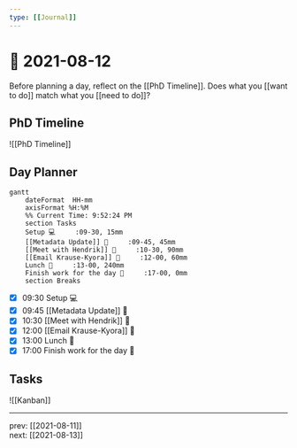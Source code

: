 ```yaml
---
type: [[Journal]]
---
```


# 📆 2021-08-12

Before planning a day, reflect on the [[PhD Timeline]]. Does what you [[want to do]] match what you [[need to do]]?

## PhD Timeline

![[PhD Timeline]]

## Day Planner
```mermaid
gantt
    dateFormat  HH-mm
    axisFormat %H:%M
    %% Current Time: 9:52:24 PM
    section Tasks
    Setup 💻     :09-30, 15mm
    [[Metadata Update]] 🔗     :09-45, 45mm
    [[Meet with Hendrik]] 👤     :10-30, 90mm
    [[Email Krause-Kyora]] 📧     :12-00, 60mm
    Lunch 🍙     :13-00, 240mm
    Finish work for the day 🎉     :17-00, 0mm
    section Breaks

```

- [x] 09:30 Setup 💻
- [x] 09:45 [[Metadata Update]] 🔗
- [x] 10:30 [[Meet with Hendrik]] 👤
- [x] 12:00 [[Email Krause-Kyora]] 📧
- [x] 13:00 Lunch 🍙
- [x] 17:00 Finish work for the day 🎉

## Tasks

![[Kanban]]

---

prev: [[2021-08-11]]  
next: [[2021-08-13]]  